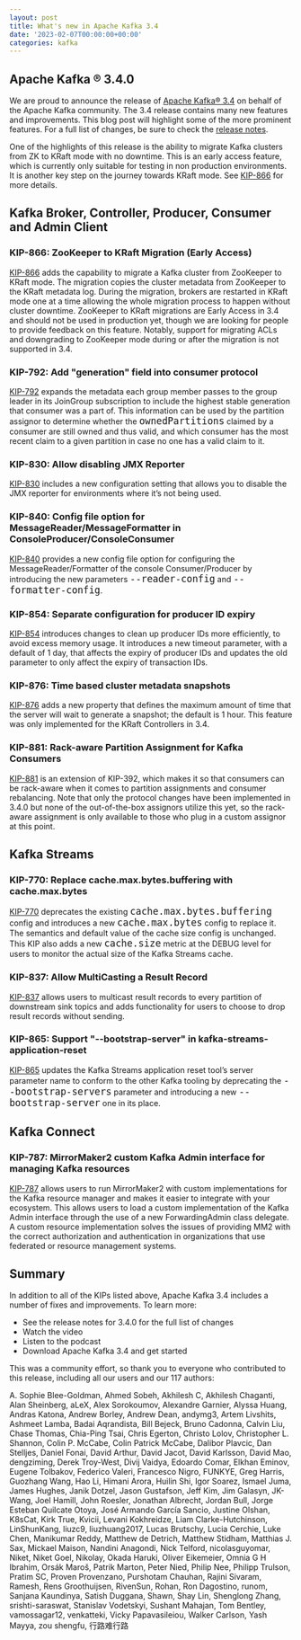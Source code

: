 ```yaml
---
layout: post
title: What's new in Apache Kafka 3.4
date: '2023-02-07T00:00:00+00:00'
categories: kafka
---
```

<h2>Apache Kafka ® 3.4.0</h2>

<p>
We are proud to announce the release of <a href="https://kafka.apache.org/downloads" target="_blank">Apache Kafka® 3.4</a> on behalf of the Apache Kafka community. The 3.4 release contains many new features and improvements. This blog post will highlight some of the more prominent features. For a full list of changes, be sure to check the <a href="https://archive.apache.org/dist/kafka/3.4.0/RELEASE_NOTES.html" target="_blank">release notes</a>.
</p>

<p>
One of the highlights of this release is the ability to migrate Kafka clusters from ZK to KRaft mode with no downtime. This is an early access feature, which is currently only suitable for testing in non production environments. It is another key step on the journey towards KRaft mode. See <a href="https://cwiki.apache.org/confluence/display/KAFKA/KIP-866+ZooKeeper+to+KRaft+Migration" target="_blank">KIP-866</a> for more details.
</p>

<h2>Kafka Broker, Controller, Producer, Consumer and Admin Client</h2>

<h3>KIP-866: ZooKeeper to KRaft Migration (Early Access)</h3>
<p>
<a href="https://cwiki.apache.org/confluence/display/KAFKA/KIP-866+ZooKeeper+to+KRaft+Migration" target="_blank">KIP-866</a> adds the capability to migrate a Kafka cluster from ZooKeeper to KRaft mode. The migration copies the cluster metadata from ZooKeeper to the KRaft metadata log. During the migration, brokers are restarted in KRaft mode one at a time allowing the whole migration process to happen without cluster downtime. ZooKeeper to KRaft migrations are Early Access in 3.4 and should not be used in production yet, though we are looking for people to provide feedback on this feature. Notably, support for migrating ACLs and downgrading to ZooKeeper mode during or after the migration is not supported in 3.4.
</p>

<h3>KIP-792: Add "generation" field into consumer protocol</h3>
<p>
<a href="https://cwiki.apache.org/confluence/pages/viewpage.action?pageId=191336614" target="_blank">KIP-792</a> expands the metadata each group member passes to the group leader in its JoinGroup subscription to include the highest stable generation that consumer was a part of. This information can be used by the partition assignor to determine whether the <code style="font-size:1.2em">ownedPartitions</code> claimed by a consumer are still owned and thus valid, and which consumer has the most recent claim to a given partition in case no one has a valid claim to it.
</p>

<h3>KIP-830: Allow disabling JMX Reporter</h3>
<p>
<a href="https://cwiki.apache.org/confluence/display/KAFKA/KIP-830%3A+Allow+disabling+JMX+Reporter" target="_blank">KIP-830</a> includes a new configuration setting that allows you to disable the JMX reporter for environments where it’s not being used. 
</p>

<h3>KIP-840: Config file option for MessageReader/MessageFormatter in ConsoleProducer/ConsoleConsumer</h3>
<p>
<a href="https://cwiki.apache.org/confluence/pages/viewpage.action?pageId=211884652" target="_blank">KIP-840</a> provides a new config file option for configuring the MessageReader/Formatter of the console Consumer/Producer by introducing the new parameters <code style="font-size:1.2em">--reader-config</code> and <code style="font-size:1.2em">--formatter-config</code>.
</p>

<h3>KIP-854: Separate configuration for producer ID expiry</h3>
<p>
<a href="https://cwiki.apache.org/confluence/display/KAFKA/KIP-854+Separate+configuration+for+producer+ID+expiry" target="_blank">KIP-854</a> introduces changes to clean up producer IDs more efficiently, to avoid excess memory usage. It introduces a new timeout parameter, with a default of 1 day, that affects the expiry of producer IDs and updates the old parameter to only affect the expiry of transaction IDs.
</p>

<h3>KIP-876: Time based cluster metadata snapshots</h3>
<p>
<a href="https://cwiki.apache.org/confluence/display/KAFKA/KIP-876%3A+Time+based+cluster+metadata+snapshots" target="_blank">KIP-876</a> adds a new property that defines the maximum amount of time that the server will wait to generate a snapshot; the default is 1 hour. This feature was only implemented for the KRaft Controllers in 3.4.
</p>

<h3>KIP-881: Rack-aware Partition Assignment for Kafka Consumers</h3>
<p>
<a href="https://cwiki.apache.org/confluence/display/KAFKA/KIP-881%3A+Rack-aware+Partition+Assignment+for+Kafka+Consumers" target="_blank">KIP-881</a> is an extension of KIP-392, which makes it so that consumers can be rack-aware when it comes to partition assignments and consumer rebalancing. Note that only the protocol changes have been implemented in 3.4.0 but none of the out-of-the-box assignors utilize this yet, so the rack-aware assignment is only available to those who plug in a custom assignor at this point.
</p>

<h2>Kafka Streams</h2>

<h3>KIP-770: Replace cache.max.bytes.buffering with cache.max.bytes</h3>
<p>
<a href="https://cwiki.apache.org/confluence/pages/viewpage.action?pageId=186878390" target="_blank">KIP-770</a> deprecates the existing <code style="font-size:1.2em">cache.max.bytes.buffering</code> config and introduces a new <code style="font-size:1.2em">cache.max.bytes</code> config to replace it. The semantics and default value of the cache size config is unchanged. This KIP also adds a new <code style="font-size:1.2em">cache.size</code> metric at the DEBUG level for users to monitor the actual size of the Kafka Streams cache.
</p>

<h3>KIP-837: Allow MultiCasting a Result Record</h3>
<p>
<a href="https://cwiki.apache.org/confluence/pages/viewpage.action?pageId=211883356" target="_blank">KIP-837</a> allows users to multicast result records to every partition of downstream sink topics and adds functionality for users to choose to drop result records without sending.
</p>

<h3>KIP-865: Support "--bootstrap-server" in kafka-streams-application-reset</h3>
<p>
<a href="https://cwiki.apache.org/confluence/x/UY9rDQ" target="_blank">KIP-865</a> updates the Kafka Streams application reset tool’s server parameter name to conform to the other Kafka tooling by deprecating the <code style="font-size:1.2em">--bootstrap-servers</code> parameter and introducing a new <code style="font-size:1.2em">--bootstrap-server</code> one in its place.
</p>

<h2>Kafka Connect</h2>

<h3>KIP-787: MirrorMaker2 custom Kafka Admin interface for managing Kafka resources</h3>
<p>
<a href="https://cwiki.apache.org/confluence/pages/viewpage.action?pageId=191335620" target="_blank">KIP-787</a> allows users to run MirrorMaker2 with custom implementations for the Kafka resource manager and makes it easier to integrate with your ecosystem.  This allows users to load a custom implementation of the Kafka Admin interface through the use of a new ForwardingAdmin class delegate.  A custom resource implementation solves the issues of providing MM2 with the correct authorization and authentication in organizations that use federated or resource management systems. 
</p>

<h2>Summary</h2>

<p>
In addition to all of the KIPs listed above, Apache Kafka 3.4 includes a number of fixes and improvements. To learn more:
<ul>
<li>See the release notes for 3.4.0 for the full list of changes</li>
<li>Watch the video</li>
<li>Listen to the podcast</li>
<li>Download Apache Kafka 3.4 and get started</li>
</ul>
</p>

<p>
This was a community effort, so thank you to everyone who contributed to this release, including all our users and our 117 authors:
</p>
<p>
A. Sophie Blee-Goldman, Ahmed Sobeh, Akhilesh C, Akhilesh Chaganti, Alan Sheinberg, aLeX, Alex Sorokoumov, Alexandre Garnier, Alyssa Huang, Andras Katona, Andrew Borley, Andrew Dean, andymg3, Artem Livshits, Ashmeet Lamba, Badai Aqrandista, Bill Bejeck, Bruno Cadonna, Calvin Liu, Chase Thomas, Chia-Ping Tsai, Chris Egerton, Christo Lolov, Christopher L. Shannon, Colin P. McCabe, Colin Patrick McCabe, Dalibor Plavcic, Dan Stelljes, Daniel Fonai, David Arthur, David Jacot, David Karlsson, David Mao, dengziming, Derek Troy-West, Divij Vaidya, Edoardo Comar, Elkhan Eminov, Eugene Tolbakov, Federico Valeri, Francesco Nigro, FUNKYE, Greg Harris, Guozhang Wang, Hao Li, Himani Arora, Huilin Shi, Igor Soarez, Ismael Juma, James Hughes, Janik Dotzel, Jason Gustafson, Jeff Kim, Jim Galasyn, JK-Wang, Joel Hamill, John Roesler, Jonathan Albrecht, Jordan Bull, Jorge Esteban Quilcate Otoya, José Armando García Sancio, Justine Olshan, K8sCat, Kirk True, Kvicii, Levani Kokhreidze, Liam Clarke-Hutchinson, LinShunKang, liuzc9, liuzhuang2017, Lucas Brutschy, Lucia Cerchie, Luke Chen, Manikumar Reddy, Matthew de Detrich, Matthew Stidham, Matthias J. Sax, Mickael Maison, Nandini Anagondi, Nick Telford, nicolasguyomar, Niket, Niket Goel, Nikolay, Okada Haruki, Oliver Eikemeier, Omnia G H Ibrahim, Orsák Maroš, Patrik Marton, Peter Nied, Philip Nee, Philipp Trulson, Pratim SC, Proven Provenzano, Purshotam Chauhan, Rajini Sivaram, Ramesh, Rens Groothuijsen, RivenSun, Rohan, Ron Dagostino, runom, Sanjana Kaundinya, Satish Duggana, Shawn, Shay Lin, Shenglong Zhang, srishti-saraswat, Stanislav Vodetskyi, Sushant Mahajan, Tom Bentley, vamossagar12, venkatteki, Vicky Papavasileiou, Walker Carlson, Yash Mayya, zou shengfu, 行路难行路
</p>
